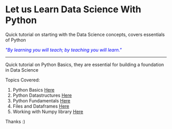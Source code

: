 # Let us Learn Data Science With Python
Quick tutorial on starting with the Data Science concepts, covers essentials of Python

<div style="color:blue;"><i> "By learning you will teach; by teaching you will learn." </i> </div>
<hr>
Quick tutorial on Python Basics, they are essential for building a foundation in Data Science

Topics Covered:
1. Python Basics <a href='/1.Py-Basics.ipynb'>Here </a>
2. Python Datastructures  <a href='/2.%20Py-DataStructures.ipynb'>Here </a>
3. Python Fundamentals <a href='/3.%20Py-Fundamentals.ipynb'>Here </a>
4. Files and Dataframes <a href='/4.%20Py-WorkingWithFilesAndDataframes.ipynb'>Here </a>
5. Working with Numpy library <a href='/5.%20Numpy.ipynb'>Here </a>

Thanks :)
